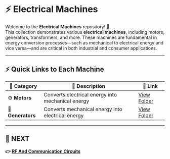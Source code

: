 # ⚡ Electrical Machines

Welcome to the **Electrical Machines** repository! 🎉  
This collection demonstrates various **electrical machines**, including motors, generators, transformers, and more. These machines are fundamental in energy conversion processes—such as mechanical to electrical energy and vice versa—and are critical in both industrial and consumer applications.

---

## ⚡ Quick Links to Each Machine

| 🧩 Category         | 📝 Description                                                         | 🔗 Link                          |
|--------------------|------------------------------------------------------------------------|----------------------------------|
| ⚙️ **Motors**       | Converts electrical energy into mechanical energy                      | [View Folder](./Motors/)         |
| 🔋 **Generators**   | Converts mechanical energy into electrical energy                      | [View Folder](./Generators/)     |


---

## 🔹 NEXT  
**👉 [RF And Communication Circuits](../RF_Communication)**
